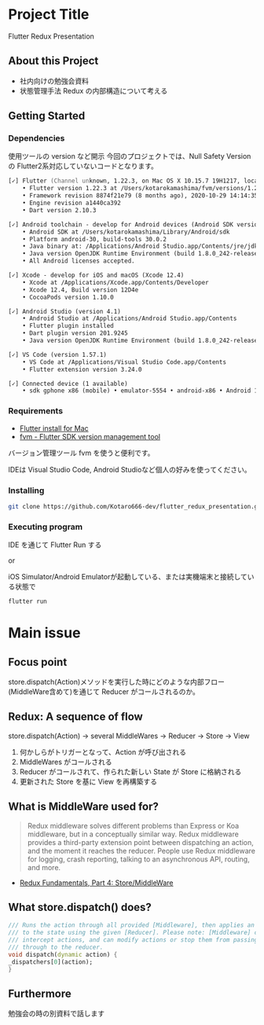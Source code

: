 # Project Title

Flutter Redux Presentation

## About this Project

- 社内向けの勉強会資料
- 状態管理手法 Redux の内部構造について考える

## Getting Started

### Dependencies

使用ツールの version など開示
今回のプロジェクトでは、Null Safety Version の Flutter2系対応していないコードとなります。

```zsh
[✓] Flutter (Channel unknown, 1.22.3, on Mac OS X 10.15.7 19H1217, locale en-JP)
    • Flutter version 1.22.3 at /Users/kotarokamashima/fvm/versions/1.22.3
    • Framework revision 8874f21e79 (8 months ago), 2020-10-29 14:14:35 -0700
    • Engine revision a1440ca392
    • Dart version 2.10.3

[✓] Android toolchain - develop for Android devices (Android SDK version 30.0.2)
    • Android SDK at /Users/kotarokamashima/Library/Android/sdk
    • Platform android-30, build-tools 30.0.2
    • Java binary at: /Applications/Android Studio.app/Contents/jre/jdk/Contents/Home/bin/java
    • Java version OpenJDK Runtime Environment (build 1.8.0_242-release-1644-b3-6915495)
    • All Android licenses accepted.

[✓] Xcode - develop for iOS and macOS (Xcode 12.4)
    • Xcode at /Applications/Xcode.app/Contents/Developer
    • Xcode 12.4, Build version 12D4e
    • CocoaPods version 1.10.0

[✓] Android Studio (version 4.1)
    • Android Studio at /Applications/Android Studio.app/Contents
    • Flutter plugin installed
    • Dart plugin version 201.9245
    • Java version OpenJDK Runtime Environment (build 1.8.0_242-release-1644-b3-6915495)

[✓] VS Code (version 1.57.1)
    • VS Code at /Applications/Visual Studio Code.app/Contents
    • Flutter extension version 3.24.0

[✓] Connected device (1 available)
    • sdk gphone x86 (mobile) • emulator-5554 • android-x86 • Android 11 (API 30) (emulator)
```

### Requirements

- [Flutter install for Mac](https://flutter.dev/docs/get-started/install/macos)
- [fvm - Flutter SDK version management tool](https://zenn.dev/welchi/articles/d8f120adeebc7a85ed17)

バージョン管理ツール fvm を使うと便利です。

IDEは Visual Studio Code, Android Studioなど個人の好みを使ってください。

### Installing

```zsh
git clone https://github.com/Kotaro666-dev/flutter_redux_presentation.git
```

### Executing program

IDE を通じて Flutter Run する

or

iOS Simulator/Android Emulatorが起動している、または実機端末と接続している状態で

```zsh
flutter run
```

# Main issue

## Focus point

store.dispatch(Action)メソッドを実行した時にどのような内部フロー(MiddleWare含めて)を通じて Reducer がコールされるのか。

## Redux: A sequence of flow

store.dispatch(Action) -> several MiddleWares -> Reducer -> Store -> View

1. 何かしらがトリガーとなって、Action が呼び出される
2. MiddleWares がコールされる
3. Reducer がコールされて、作られた新しい State が Store に格納される
4. 更新された Store を基に View を再構築する

## What is MiddleWare used for?

> Redux middleware solves different problems than Express or Koa middleware, but in a conceptually similar way. Redux middleware provides a third-party extension point between dispatching an action, and the moment it reaches the reducer. People use Redux middleware for logging, crash reporting, talking to an asynchronous API, routing, and more.

- [Redux Fundamentals, Part 4: Store/MiddleWare](https://redux.js.org/tutorials/fundamentals/part-4-store#middleware)

## What store.dispatch() does?

```dart
/// Runs the action through all provided [Middleware], then applies an action
/// to the state using the given [Reducer]. Please note: [Middleware] can
/// intercept actions, and can modify actions or stop them from passing
/// through to the reducer.
void dispatch(dynamic action) {
_dispatchers[0](action);
}
```

## Furthermore

勉強会の時の別資料で話します
